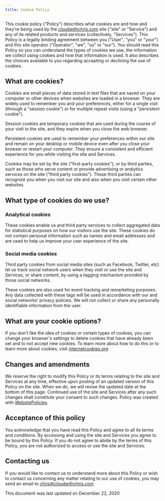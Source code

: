 ```yaml
---
title: Cookie Policy
---
```


This cookie policy ("Policy") describes what cookies are and how and they're being used by the [cloudwithchris.com](https://www.cloudwithchris.com) site ("site" or "Service") and any of its related products and services (collectively, "Services"). This Policy is a legally binding agreement between you ("User", "you" or "your") and this site operator ("Operator", "we", "us" or "our"). You should read this Policy so you can understand the types of cookies we use, the information we collect using cookies and how that information is used. It also describes the choices available to you regarding accepting or declining the use of cookies.

## What are cookies?

Cookies are small pieces of data stored in text files that are saved on your computer or other devices when websites are loaded in a browser. They are widely used to remember you and your preferences, either for a single visit (through a "session cookie") or for multiple repeat visits (using a "persistent cookie").

Session cookies are temporary cookies that are used during the course of your visit to the site, and they expire when you close the web browser.

Persistent cookies are used to remember your preferences within our site and remain on your desktop or mobile device even after you close your browser or restart your computer. They ensure a consistent and efficient experience for you while visiting the site and Services.

Cookies may be set by the site ("first-party cookies"), or by third parties, such as those who serve content or provide advertising or analytics services on the site ("third party cookies"). These third parties can recognize you when you visit our site and also when you visit certain other websites.

## What type of cookies do we use?

### Analytical cookies

These cookies enable us and third party services to collect aggregated data for statistical purposes on how our visitors use the site. These cookies do not contain personal information such as names and email addresses and are used to help us improve your user experience of the site.

### Social media cookies

Third party cookies from social media sites (such as Facebook, Twitter, etc) let us track social network users when they visit or use the site and Services, or share content, by using a tagging mechanism provided by those social networks.

These cookies are also used for event tracking and remarketing purposes. Any data collected with these tags will be used in accordance with our and social networks’ privacy policies. We will not collect or share any personally identifiable information from the user.

## What are your cookie options?

If you don't like the idea of cookies or certain types of cookies, you can change your browser's settings to delete cookies that have already been set and to not accept new cookies. To learn more about how to do this or to learn more about cookies, visit [internetcookies.org](https://www.internetcookies.org)

## Changes and amendments

We reserve the right to modify this Policy or its terms relating to the site and Services at any time, effective upon posting of an updated version of this Policy on the site. When we do, we will revise the updated date at the bottom of this page. Continued use of the site and Services after any such changes shall constitute your consent to such changes. Policy was created with [WebsitePolicies](https://www.websitepolicies.com/cookie-policy-generator).

## Acceptance of this policy

You acknowledge that you have read this Policy and agree to all its terms and conditions. By accessing and using the site and Services you agree to be bound by this Policy. If you do not agree to abide by the terms of this Policy, you are not authorized to access or use the site and Services.

## Contacting us

If you would like to contact us to understand more about this Policy or wish to contact us concerning any matter relating to our use of cookies, you may send an email to chris@cloudwithchris.com

This document was last updated on December 22, 2020